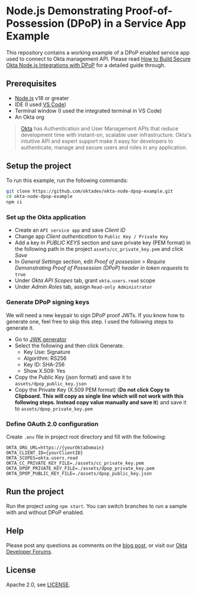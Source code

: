 # Node.js Demonstrating Proof-of-Possession (DPoP) in a Service App Example

This repository contains a working example of a DPoP enabled service app used to connect to Okta management API. Please read [How to Build Secure Okta Node.js Integrations with DPoP][blog] for a detailed guide through.

## Prerequisites

* [Node.js](https://nodejs.org/en) v18 or greater
* IDE (I used [VS Code](https://code.visualstudio.com/))
* Terminal window (I used the integrated terminal in VS Code)
* An Okta org

> [Okta](https://developer.okta.com/) has Authentication and User Management APIs that reduce development time with instant-on, scalable user infrastructure. Okta's intuitive API and expert support make it easy for developers to authenticate, manage and secure users and roles in any application.

## Setup the project

To run this example, run the following commands:

```bash
git clone https://github.com/oktadev/okta-node-dpop-example.git
cd okta-node-dpop-example
npm ci
```

### Set up the Okta application

* Create an `API service app` and save *Client ID*
* Change app *Client authentication* to `Public Key / Private Key`
* Add a key in *PUBLIC KEYS* section and save private key (PEM format) in the following path in the project `assets/cc_private_key.pem` and click *Save*
* In *General Settings* section, edit *Proof of possesion* > *Require Demonstrating Proof of Possession (DPoP) header in token requests* to `true`
* Under *Okta API Scopes* tab, grant `okta.users.read` scope
* Under *Admin Roles* tab, assign `Read-only Administrator`


### Generate DPoP signing keys

We will need a new keypair to sign DPoP proof JWTs. If you know how to generate one, feel free to skip this step. I used the following steps to generate it.
  * Go to [JWK generator](https://mkjwk.org/)
  * Select the following and then click Generate.
    * Key Use: Signature
    * Algorithm: RS256
    * Key ID: SHA-256
    * Show X.509: Yes
  * Copy the Public Key (json format) and save it to `assets/dpop_public_key.json`
  * Copy the Private Key (X.509 PEM format) (**Do not click Copy to Clipboard. This will copy as single line which will not work with this following steps. Instead copy value manually and save it**) and save it to `assets/dpop_private_key.pem`

### Define OAuth 2.0 configuration 

Create `.env` file in project root directory and fill with the following:

```
OKTA_ORG_URL=https://{yourOktaDomain}
OKTA_CLIENT_ID={yourClientID}
OKTA_SCOPES=okta.users.read
OKTA_CC_PRIVATE_KEY_FILE=./assets/cc_private_key.pem
OKTA_DPOP_PRIVATE_KEY_FILE=./assets/dpop_private_key.pem
OKTA_DPOP_PUBLIC_KEY_FILE=./assets/dpop_public_key.json
```

## Run the project

Run the project using `npm start`. You can switch branches to run a sample with and without DPoP enabled.

## Help

Please post any questions as comments on the [blog post][blog], or visit our [Okta Developer Forums](https://devforum.okta.com/).

## License

Apache 2.0, see [LICENSE](LICENSE).

[blog]: https://developer.okta.com/blog/2024/10/23/dpop-oauth-node
